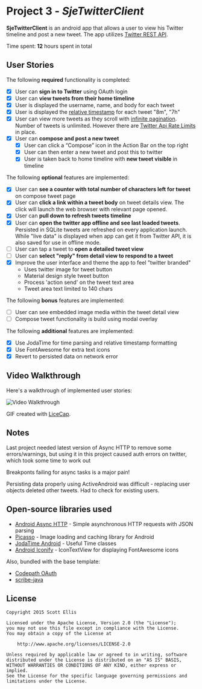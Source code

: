 # Project 3 - *SjeTwitterClient*

**SjeTwitterClient** is an android app that allows a user to view his Twitter timeline and post a new tweet. The app utilizes [Twitter REST API](https://dev.twitter.com/rest/public).

Time spent: **12** hours spent in total

## User Stories

The following **required** functionality is completed:

* [x]	User can **sign in to Twitter** using OAuth login
* [x]	User can **view tweets from their home timeline**
  * [x] User is displayed the username, name, and body for each tweet
  * [x] User is displayed the [relative timestamp](https://gist.github.com/nesquena/f786232f5ef72f6e10a7) for each tweet "8m", "7h"
  * [x] User can view more tweets as they scroll with [infinite pagination](http://guides.codepath.com/android/Endless-Scrolling-with-AdapterViews). Number of tweets is unlimited.
    However there are [Twitter Api Rate Limits](https://dev.twitter.com/rest/public/rate-limiting) in place.
* [x] User can **compose and post a new tweet**
  * [x] User can click a “Compose” icon in the Action Bar on the top right
  * [x] User can then enter a new tweet and post this to twitter
  * [x] User is taken back to home timeline with **new tweet visible** in timeline

The following **optional** features are implemented:

* [x] User can **see a counter with total number of characters left for tweet** on compose tweet page
* [x] User can **click a link within a tweet body** on tweet details view. The click will launch the web browser with relevant page opened.
* [x] User can **pull down to refresh tweets timeline**
* [x] User can **open the twitter app offline and see last loaded tweets**. Persisted in SQLite tweets are refreshed on every application launch. While "live data" is displayed when app can get it from Twitter API, it is also saved for use in offline mode.
* [ ] User can tap a tweet to **open a detailed tweet view**
* [ ] User can **select "reply" from detail view to respond to a tweet**
* [x] Improve the user interface and theme the app to feel "twitter branded"
  * Uses twitter image for tweet button
  * Material design style tweet button
  * Process 'action send' on the tweet text area
  * Tweet area text limited to 140 chars

The following **bonus** features are implemented:

* [ ] User can see embedded image media within the tweet detail view
* [ ] Compose tweet functionality is build using modal overlay

The following **additional** features are implemented:

* [x] Use JodaTime for time parsing and relative timestamp formatting
* [x] Use FontAwesome for extra text icons
* [x] Revert to persisted data on network error

## Video Walkthrough 

Here's a walkthrough of implemented user stories:

<img src='SjeTwitterClient.gif' title='Video Walkthrough' width='' alt='Video Walkthrough' />

GIF created with [LiceCap](http://www.cockos.com/licecap/).

## Notes
Last project needed latest version of Async HTTP to remove some errors/warnings, but using it in this project caused auth errors on twitter, which took some time to work out

Breakponts failing for async tasks is a major pain!

Persisting data properly using ActiveAndroid was difficult - replacing user objects deleted other tweets. Had to 
check for existing users.

## Open-source libraries used

- [Android Async HTTP](https://github.com/loopj/android-async-http) - Simple asynchronous HTTP requests with JSON parsing
- [Picasso](http://square.github.io/picasso/) - Image loading and caching library for Android
- [JodaTime Android](https://github.com/dlew/joda-time-android) - Useful Time classes
- [Android Iconify](https://github.com/JoanZapata/android-iconify) - IconTextView for displaying FontAwesome icons

Also, bundled with the base template:
- [Codepath OAuth](https://github.com/codepath/android-oauth-handler)
- [scribe-java](https://github.com/scribejava/scribejava)

## License

    Copyright 2015 Scott Ellis

    Licensed under the Apache License, Version 2.0 (the "License");
    you may not use this file except in compliance with the License.
    You may obtain a copy of the License at

        http://www.apache.org/licenses/LICENSE-2.0

    Unless required by applicable law or agreed to in writing, software
    distributed under the License is distributed on an "AS IS" BASIS,
    WITHOUT WARRANTIES OR CONDITIONS OF ANY KIND, either express or implied.
    See the License for the specific language governing permissions and
    limitations under the License.
